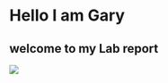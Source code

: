 # Hello I am Gary
## welcome to my Lab report
![](https://file%2B.vscode-resource.vscode-cdn.net/c%3A/Users/zhout/Downloads/%E6%8D%95%E8%8E%B7.PNG?version%3D1664151330855)

